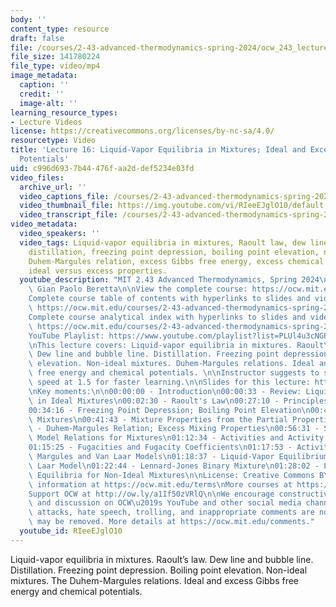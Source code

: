 ```yaml
---
body: ''
content_type: resource
draft: false
file: /courses/2-43-advanced-thermodynamics-spring-2024/ocw_243_lecture16_2024apr05_v2_360p_16_9.mp4
file_size: 141780224
file_type: video/mp4
image_metadata:
  caption: ''
  credit: ''
  image-alt: ''
learning_resource_types:
- Lecture Videos
license: https://creativecommons.org/licenses/by-nc-sa/4.0/
resourcetype: Video
title: 'Lecture 16: Liquid-Vapor Equilibria in Mixtures; Ideal and Excess Chemical
  Potentials'
uid: c996d693-7b44-476f-aa2d-def5234e03fd
video_files:
  archive_url: ''
  video_captions_file: /courses/2-43-advanced-thermodynamics-spring-2024/ocw_243_lecture16_2024apr05_v2_captions.vtt
  video_thumbnail_file: https://img.youtube.com/vi/RIeeEJglO10/default.jpg
  video_transcript_file: /courses/2-43-advanced-thermodynamics-spring-2024/ocw_243_lecture16_2024apr05_v2_transcript.pdf
video_metadata:
  video_speakers: ''
  video_tags: Liquid-vapor equilibria in mixtures, Raoult law, dew line, bubble line,
    distillation, freezing point depression, boiling point elevation, non-ideal mixtures,
    Duhem-Margules relation, excess Gibbs free energy, excess chemical potential,
    ideal versus excess properties.
  youtube_description: "MIT 2.43 Advanced Thermodynamics, Spring 2024\nInstructor:\
    \ Gian Paolo Beretta\n\nView the complete course: https://ocw.mit.edu/courses/2-43-advanced-thermodynamics-spring-2024/\n\
    Complete course table of contents with hyperlinks to slides and video timestamps:\
    \ https://ocw.mit.edu/courses/2-43-advanced-thermodynamics-spring-2024/resources/mit2_43_s24_toc_slides_pdf/\n\
    Complete course analytical index with hyperlinks to slides and video timestamps:\
    \ https://ocw.mit.edu/courses/2-43-advanced-thermodynamics-spring-2024/resources/mit2_43_s24_index_slides_pdf/\n\
    YouTube Playlist: https://www.youtube.com/playlist?list=PLUl4u3cNGP6309d0oJDiVo1CvxUQXJ2il\n\
    \nThis lecture covers: Liquid-vapor equilibria in mixtures. Raoult\u2019s law.\
    \ Dew line and bubble line. Distillation. Freezing point depression. Boiling point\
    \ elevation. Non-ideal mixtures. Duhem-Margules relations. Ideal and excess Gibbs\
    \ free energy and chemical potentials. \n\nInstructor suggests to set viewing\
    \ speed at 1.5 for faster learning.\n\nSlides for this lecture: https://ocw.mit.edu/courses/2-43-advanced-thermodynamics-spring-2024/resources/mit2_43_s24_lec16_pdf/\n\
    \nKey moments:\n\n00:00:00 - Introduction\n00:00:33 - Review: Liquid-Vapor Equilibria\
    \ in Ideal Mixtures\n00:02:30 - Raoult's Law\n00:27:10 - Principles of Distillation\n\
    00:34:16 - Freezing Point Depression; Boiling Point Elevation\n00:41:08 - Non-Ideal\
    \ Mixtures\n00:41:43 - Mixture Properties from the Partial Properties\n00:43:24\
    \ - Duhem-Margules Relation; Excess Mixing Properties\n00:56:31 - Simple and Complex\
    \ Model Relations for Mixtures\n01:12:34 - Activities and Activity Coefficients\n\
    01:15:25 - Fugacities and Fugacity Coefficients\n01:17:53 - Activities for the\
    \ Margules and Van Laar Models\n01:18:37 - Liquid-Vapor Equilibrium with the Van\
    \ Laar Model\n01:22:44 - Lennard-Jones Binary Mixture\n01:28:02 - Liquid-Vapor\
    \ Equilibria for Non-Ideal Mixtures\n\nLicense: Creative Commons BY-NC-SA\nMore\
    \ information at https://ocw.mit.edu/terms\nMore courses at https://ocw.mit.edu\n\
    Support OCW at http://ow.ly/a1If50zVRlQ\n\nWe encourage constructive comments\
    \ and discussion on OCW\u2019s YouTube and other social media channels. Personal\
    \ attacks, hate speech, trolling, and inappropriate comments are not allowed and\
    \ may be removed. More details at https://ocw.mit.edu/comments."
  youtube_id: RIeeEJglO10
---
```

Liquid-vapor equilibria in mixtures. Raoult’s law. Dew line and bubble line. Distillation. Freezing point depression. Boiling point elevation. Non-ideal mixtures. The Duhem-Margules relations. Ideal and excess Gibbs free energy and chemical potentials.